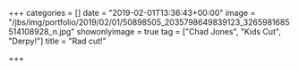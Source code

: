 +++
categories = []
date = "2019-02-01T13:36:43+00:00"
image = "/jbs/img/portfolio/2019/02/01/50898505_2035798649839123_3265981685514108928_n.jpg"
showonlyimage = true
tag = ["Chad Jones", "Kids Cut", "Derpy!"]
title = "Rad cut!"

+++
